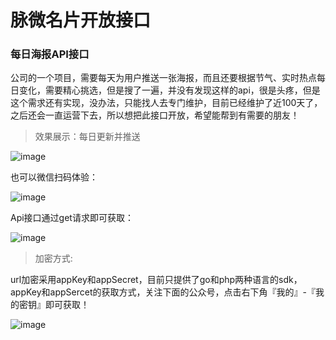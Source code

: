 # 脉微名片开放接口

### 每日海报API接口

公司的一个项目，需要每天为用户推送一张海报，而且还要根据节气、实时热点每日变化，需要精心挑选，但是搜了一遍，并没有发现这样的api，很是头疼，但是这个需求还有实现，没办法，只能找人去专门维护，目前已经维护了近100天了，之后还会一直运营下去，所以想把此接口开放，希望能帮到有需要的朋友！

> 效果展示：每日更新并推送

![image](https://user-gold-cdn.xitu.io/2019/7/7/16bcc12f744b7633?w=1080&h=1920&f=jpeg&s=102775)

也可以微信扫码体验：

![image](https://user-gold-cdn.xitu.io/2019/7/7/16bcc17474a57918?w=344&h=344&f=png&s=16228)

Api接口通过get请求即可获取：

![image](https://user-gold-cdn.xitu.io/2019/7/7/16bcc2229d8ec910?w=1022&h=730&f=png&s=139803)

> 加密方式:

url加密采用appKey和appSecret，目前只提供了go和php两种语言的sdk，appKey和appSercet的获取方式，关注下面的公众号，点击右下角『我的』-『我的密钥』即可获取！

![image](https://user-gold-cdn.xitu.io/2019/7/7/16bcc252e20da336?w=415&h=415&f=jpeg&s=111387)
